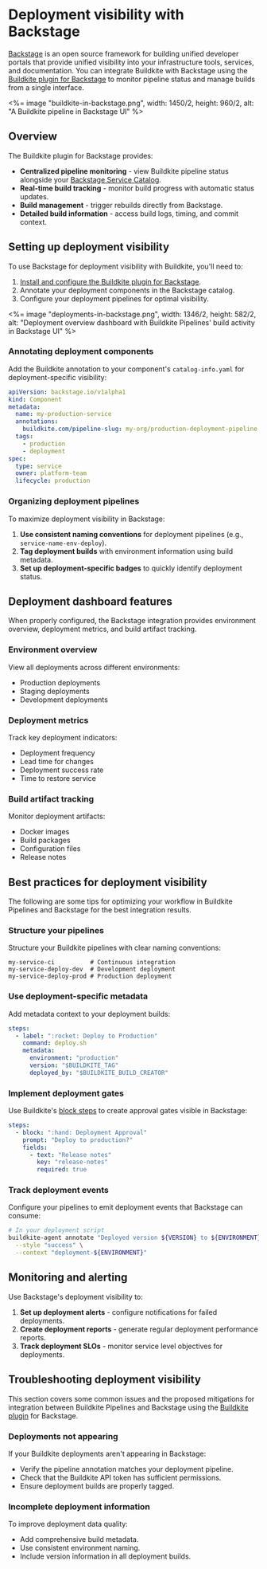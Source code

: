 # Deployment visibility with Backstage

[Backstage](https://backstage.io/) is an open source framework for building unified developer portals that provide unified visibility into your infrastructure tools, services, and documentation. You can integrate Buildkite with Backstage using the [Buildkite plugin for Backstage](https://github.com/buildkite/backstage-plugin) to monitor pipeline status and manage builds from a single interface.

<%= image "buildkite-in-backstage.png", width: 1450/2, height: 960/2, alt: "A Buildkite pipeline in Backstage UI" %>

## Overview

The Buildkite plugin for Backstage provides:

- **Centralized pipeline monitoring** - view Buildkite pipeline status alongside your [Backstage Service Catalog](https://backstage.io/docs/features/software-catalog/).
- **Real-time build tracking** - monitor build progress with automatic status updates.
- **Build management** - trigger rebuilds directly from Backstage.
- **Detailed build information** - access build logs, timing, and commit context.

## Setting up deployment visibility

To use Backstage for deployment visibility with Buildkite, you'll need to:

1. [Install and configure the Buildkite plugin for Backstage](/docs/pipelines/integrations/other/backstage).
1. Annotate your deployment components in the Backstage catalog.
1. Configure your deployment pipelines for optimal visibility.

<%= image "deployments-in-backstage.png", width: 1346/2, height: 582/2, alt: "Deployment overview dashboard with Buildkite Pipelines' build activity in Backstage UI" %>

### Annotating deployment components

Add the Buildkite annotation to your component's `catalog-info.yaml` for deployment-specific visibility:

```yaml
apiVersion: backstage.io/v1alpha1
kind: Component
metadata:
  name: my-production-service
  annotations:
    buildkite.com/pipeline-slug: my-org/production-deployment-pipeline
  tags:
    - production
    - deployment
spec:
  type: service
  owner: platform-team
  lifecycle: production
```

### Organizing deployment pipelines

To maximize deployment visibility in Backstage:

1. **Use consistent naming conventions** for deployment pipelines (e.g., `service-name-env-deploy`).
1. **Tag deployment builds** with environment information using build metadata.
1. **Set up deployment-specific badges** to quickly identify deployment status.

## Deployment dashboard features

When properly configured, the Backstage integration provides environment overview, deployment metrics, and build artifact tracking.

### Environment overview

View all deployments across different environments:

- Production deployments
- Staging deployments
- Development deployments

### Deployment metrics

Track key deployment indicators:

- Deployment frequency
- Lead time for changes
- Deployment success rate
- Time to restore service

### Build artifact tracking

Monitor deployment artifacts:

- Docker images
- Build packages
- Configuration files
- Release notes

## Best practices for deployment visibility

The following are some tips for optimizing your workflow in Buildkite Pipelines and Backstage for the best integration results.

### Structure your pipelines

Structure your Buildkite pipelines with clear naming conventions:

```
my-service-ci          # Continuous integration
my-service-deploy-dev  # Development deployment
my-service-deploy-prod # Production deployment
```

### Use deployment-specific metadata

Add metadata context to your deployment builds:

```yaml
steps:
  - label: ":rocket: Deploy to Production"
    command: deploy.sh
    metadata:
      environment: "production"
      version: "$BUILDKITE_TAG"
      deployed_by: "$BUILDKITE_BUILD_CREATOR"
```

### Implement deployment gates

Use Buildkite's [block steps](/docs/pipelines/configure/step-types/block-step) to create approval gates visible in Backstage:

```yaml
steps:
  - block: ":hand: Deployment Approval"
    prompt: "Deploy to production?"
    fields:
      - text: "Release notes"
        key: "release-notes"
        required: true
```

### Track deployment events

Configure your pipelines to emit deployment events that Backstage can consume:

```bash
# In your deployment script
buildkite-agent annotate "Deployed version ${VERSION} to ${ENVIRONMENT}" \
  --style "success" \
  --context "deployment-${ENVIRONMENT}"
```

## Monitoring and alerting

Use Backstage's deployment visibility to:

1. **Set up deployment alerts** - configure notifications for failed deployments.
2. **Create deployment reports** - generate regular deployment performance reports.
3. **Track deployment SLOs** - monitor service level objectives for deployments.

## Troubleshooting deployment visibility

This section covers some common issues and the proposed mitigations for integration between Buildkite Pipelines and Backstage using the [Buildkite plugin](/docs/pipelines/integrations/other/backstage) for Backstage.

### Deployments not appearing

If your Buildkite deployments aren't appearing in Backstage:

- Verify the pipeline annotation matches your deployment pipeline.
- Check that the Buildkite API token has sufficient permissions.
- Ensure deployment builds are properly tagged.

### Incomplete deployment information

To improve deployment data quality:

- Add comprehensive build metadata.
- Use consistent environment naming.
- Include version information in all deployment builds.
